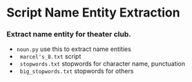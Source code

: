 # Script Name Entity Extraction

### Extract name entity for theater club.

* ```noun.py``` use this to extract name entities
* ``` marcel's_8.txt``` script
* ``` stopwords.txt``` stopwords for character name, punctuation
* ``` big_stopwords.txt``` stopwords for others
